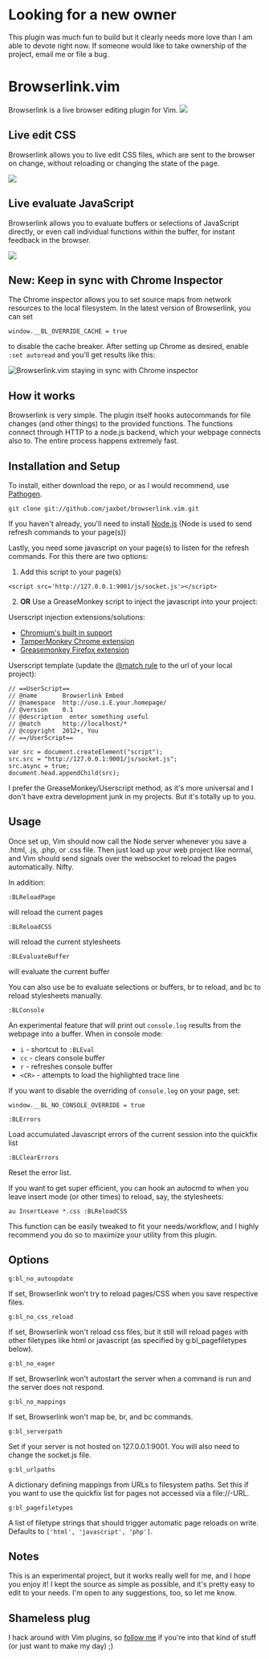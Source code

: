 # Looking for a new owner

This plugin was much fun to build but it clearly needs more love than I am able to devote right now. If someone would like to take ownership of the project, email me or file a bug.

# Browserlink.vim
Browserlink is a live browser editing plugin for Vim.
<img src='http://jaxbot.me/pics/browserlink_html.gif'>

## Live edit CSS

Browserlink allows you to live edit CSS files, which are sent to the browser on change, without reloading or changing the state of the page.

<img src='http://jaxbot.me/pics/brolinkcss.gif'>

## Live evaluate JavaScript

Browserlink allows you to evaluate buffers or selections of JavaScript directly, or even call individual functions within the buffer, for instant feedback in the browser.

<img src='http://jaxbot.me/pics/brolinkjs.gif'>

## New: Keep in sync with Chrome Inspector

The Chrome inspector allows you to set source maps from network resources to the local filesystem. In the latest version of Browserlink, you can set

```
window.__BL_OVERRIDE_CACHE = true
```

to disable the cache breaker. After setting up Chrome as desired, enable `:set autoread` and you'll get results like this:

<img src='http://jaxbot.me/pics/vim/vim_brolink_sync.gif' alt='Browserlink.vim staying in sync with Chrome inspector'>

## How it works
Browserlink is very simple. The plugin itself hooks autocommands for file changes (and other things) to the provided functions. The functions connect through HTTP to a node.js backend, which your webpage connects also to. The entire process happens extremely fast.

## Installation and Setup
To install, either download the repo, or as I would recommend, use [Pathogen](https://github.com/tpope/vim-pathogen).

```
git clone git://github.com/jaxbot/browserlink.vim.git
```

If you haven't already, you'll need to install [Node.js](http://nodejs.org/) (Node is used to send refresh commands to your page(s))

Lastly, you need some javascript on your page(s) to listen for the refresh commands.  For this there are two options:

1. Add this script to your page(s)

```
<script src='http://127.0.0.1:9001/js/socket.js'></script>
```

2. **OR** Use a GreaseMonkey script to inject the javascript into your project:

Userscript injection extensions/solutions:
* [Chromium's built in support](http://www.chromium.org/developers/design-documents/user-scripts)
* [TamperMonkey Chrome extension](https://chrome.google.com/webstore/detail/tampermonkey/dhdgffkkebhmkfjojejmpbldmpobfkfo)
* [Greasemonkey Firefox extension](https://addons.mozilla.org/firefox/addon/greasemonkey/)

Userscript template (update the [@match rule](https://developer.chrome.com/extensions/match_patterns) to the url of your local project):
```
// ==UserScript==
// @name       Browserlink Embed
// @namespace  http://use.i.E.your.homepage/
// @version    0.1
// @description  enter something useful
// @match      http://localhost/*
// @copyright  2012+, You
// ==/UserScript==

var src = document.createElement("script");
src.src = "http://127.0.0.1:9001/js/socket.js";
src.async = true;
document.head.appendChild(src);
```

I prefer the GreaseMonkey/Userscript method, as it's more universal and I don't have extra development junk in my projects. But it's totally up to you.

## Usage

Once set up, Vim should now call the Node server whenever you save a .html, .js, .php, or .css file. Then just load up your web project like normal, and Vim should send signals over the websocket to reload the pages automatically. Nifty.

In addition:

`:BLReloadPage`

will reload the current pages

`:BLReloadCSS`

will reload the current stylesheets

`:BLEvaluateBuffer`

will evaluate the current buffer

You can also use <leader>be to evaluate selections or buffers, <leader>br to reload, and <leader>bc to reload stylesheets manually.

`:BLConsole`

An experimental feature that will print out `console.log` results from the webpage into a buffer. When in console mode:

* `i` - shortcut to `:BLEval`
* `cc` - clears console buffer
* `r` - refreshes console buffer
* `<CR>` - attempts to load the highlighted trace line

If you want to disable the overriding of `console.log` on your page, set:

```
window.__BL_NO_CONSOLE_OVERRIDE = true
```

`:BLErrors`

Load accumulated Javascript errors of the current session into the quickfix list

`:BLClearErrors`

Reset the error list.

If you want to get super efficient, you can hook an autocmd to when you leave insert mode (or other times) to reload, say, the stylesheets:

`au InsertLeave *.css :BLReloadCSS`

This function can be easily tweaked to fit your needs/workflow, and I highly recommend you do so to maximize your utility from this plugin.

## Options

`g:bl_no_autoupdate`

If set, Browserlink won't try to reload pages/CSS when you save respective files.

`g:bl_no_css_reload`

If set, Browserlink won't reload css files, but it still will reload pages
with other filetypes like html or javascript (as specified by
g:bl_pagefiletypes below).

`g:bl_no_eager`

If set, Browserlink won't autostart the server when a command is run and the server does not respond.

`g:bl_no_mappings`

If set, Browserlink won't map be, br, and bc commands.

`g:bl_serverpath`

Set if your server is not hosted on 127.0.0.1:9001. You will also need to change the socket.js file.

`g:bl_urlpaths`

A dictionary defining mappings from URLs to filesystem paths. Set this if you want to use the
quickfix list for pages not accessed via a file://-URL.

`g:bl_pagefiletypes`

A list of filetype strings that should trigger automatic page reloads on write.
Defaults to `['html', 'javascript', 'php']`.

## Notes

This is an experimental project, but it works really well for me, and I hope you enjoy it! I kept the source as simple as possible, and it's pretty easy to edit to your needs. I'm open to any suggestions, too, so let me know.

## Shameless plug

I hack around with Vim plugins, so [follow me](https://github.com/jaxbot) if you're into that kind of stuff (or just want to make my day) ;)
